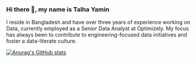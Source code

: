### Hi there 👋, my name is Talha Yamin
I reside in Bangladesh and have over three years of experience working on Data, currently employed as a Senior Data Analyst at Optimizely. My focus has always been to contribute to engineering-focused data initiatives and foster a data-literate culture.

[![Anurag's GitHub stats](https://github-readme-stats.vercel.app/api?username=talhayamin187)](https://github.com/anuraghazra/github-readme-stats)
